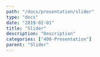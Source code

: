 ```yaml
---
path: "/docs/presentation/slider"
type: "docs"
date: "2019-02-01"
title: "Slider"
description: "Description"
categories: ["400-Presentation"]
parent: "Slider"
---
```

